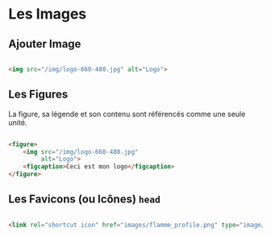 # Les Images

## Ajouter Image

```html

<img src="/img/logo-660-480.jpg" alt="Logo">

```

## Les Figures

La figure, sa légende et son contenu sont référencés comme une seule unité.

```html

<figure>
    <img src="/img/logo-660-480.jpg"
         alt="Logo">
    <figcaption>Ceci est mon logo</figcaption>
</figure>

```

## Les Favicons (ou Icônes) `head`

```html

<link rel="shortcut icon" href="images/flamme_profile.png" type="image/png" />

```
